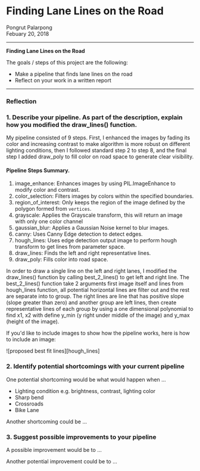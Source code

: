 # **Finding Lane Lines on the Road** 

Pongrut Palarpong  
Febuary 20, 2018

---

**Finding Lane Lines on the Road**

The goals / steps of this project are the following:
* Make a pipeline that finds lane lines on the road
* Reflect on your work in a written report


[//]: # (Image References)

[image1]: ./examples/grayscale.jpg "Grayscale"

---

### Reflection

### 1. Describe your pipeline. As part of the description, explain how you modified the draw_lines() function.

My pipeline consisted of 9 steps. First, I enhanced the images by fading its color and increasing contrast to make algorithm is more robust on different lighting conditions, then I followed standard step 2 to step 8, and the final step I added draw_poly to fill color on road space to generate clear visibility.

#### Pipeline Steps Summary.
1. image_enhance: Enhances images by using PIL.ImageEnhance to modify color and contrast.
2. color_selection: Filters images by colors within the specified boundaries.
3. region_of_interest: Only keeps the region of the image defined by the polygon formed from `vertices`.
4. grayscale: Applies the Grayscale transform, this will return an image with only one color channel
5. gaussian_blur: Applies a Gaussian Noise kernel to blur images.
6. canny: Uses Canny Edge detection to detect edges.
7. hough_lines: Uses edge detection output image to perform hough transform to get lines from parameter space.
8. draw_lines: Finds the left and right representative lines.
9. draw_poly: Fills color into road space.

In order to draw a single line on the left and right lanes, I modified the draw_lines() function by calling best_2_lines() to get left and right line. The best_2_lines() function take 2 arguments first image itself and lines from hough_lines function, all potential horizontal lines are filter out and the rest are separate into to group. The right lines are line that has positive slope (slope greater than zero) and another group are left lines, then create representative lines of each group by using a one dimensional polynomial to find x1, x2 with define y_min (y right under middle of the image) and y_max (height of the image).

If you'd like to include images to show how the pipeline works, here is how to include an image: 

![proposed best fit lines][hough_lines]


### 2. Identify potential shortcomings with your current pipeline


One potential shortcoming would be what would happen when ... 
- Lighting condition e.g. brightness, contrast, lighting color
- Sharp bend
- Crossroads
- Bike Lane

Another shortcoming could be ... 


### 3. Suggest possible improvements to your pipeline

A possible improvement would be to ...

Another potential improvement could be to ...
